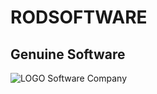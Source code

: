# RODSOFTWARE
## Genuine Software
![LOGO](https://github.com/Javierod/RODsoftware/blob/master/RODSOFTWARE%20Logo.jpg "RODSOFTWARE logo")
Software Company
